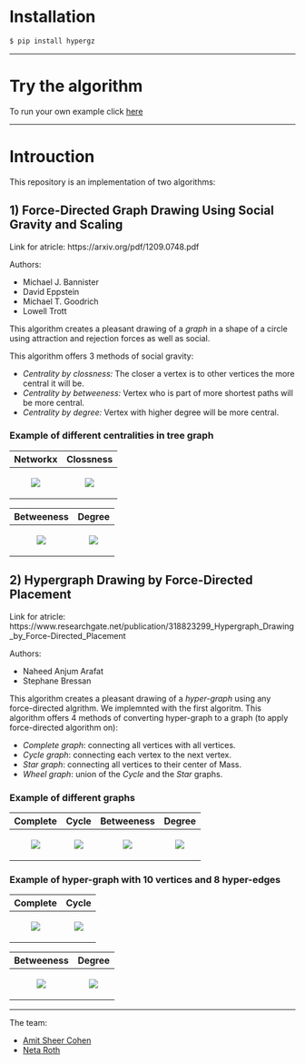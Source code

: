 # Installation
``` sh
$ pip install hypergz
```

-----------

<h1> Try the algorithm </h1>

To run your own example click [here](http://amitsheer.pythonanywhere.com/)

-----------

<h1> Introuction </h1>
This repository is an implementation of two algorithms:
<h2> 1) Force-Directed Graph Drawing Using Social Gravity and Scaling </h2>
Link for atricle: https://arxiv.org/pdf/1209.0748.pdf

Authors: 
  - Michael J. Bannister
  - David Eppstein
  - Michael T. Goodrich
  - Lowell Trott

This algorithm creates a pleasant drawing of a _graph_ in a shape of a circle using attraction and rejection forces as well as social.

This algorithm offers 3 methods of social gravity:

  - _Centrality by clossness:_ The closer a vertex is to other vertices the more central it will be.
  - _Centrality by betweeness:_ Vertex who is part of more shortest paths will be more central.
  - _Centrality by degree:_ Vertex with higher degree will be more central.
 
 <h3> Example of different centralities in tree graph </h3>

| Networkx | Clossness |
| ------------- | ------------- |
| <p align="center"><img src="https://user-images.githubusercontent.com/69470263/173134761-2e94912a-471b-4ed2-9f76-f09bfb31cff8.png"/></p>  | <p align="center"><img src="https://user-images.githubusercontent.com/69470263/173134856-da240d0e-fa77-4545-bfcb-4d68d932e88a.png"/></p>  |

| Betweeness | Degree |
| ------------- | ------------- |
| <p align="center"><img src="https://user-images.githubusercontent.com/69470263/173134909-6a92e31e-6ca3-4c01-9c58-264f64ee2077.png"/></p>  | <p align="center"><img src="https://user-images.githubusercontent.com/69470263/173134954-3b4820a2-ac2d-4a7d-94c2-e7febfa6cbeb.png"/></p>  |

<h2> 2) Hypergraph Drawing by Force-Directed Placement </h2>
Link for atricle: https://www.researchgate.net/publication/318823299_Hypergraph_Drawing_by_Force-Directed_Placement

Authors: 
  - Naheed Anjum Arafat
  - Stephane Bressan

This algorithm creates a pleasant drawing of a _hyper-graph_ using any force-directed algrithm.
We implemnted with the first algoritm.
This algorithm offers 4 methods of converting hyper-graph to a graph (to apply force-directed algorithm on):
  - _Complete graph_: connecting all vertices with all vertices.
  - _Cycle graph_: connecting each vertex to the next vertex.
  - _Star graph_: connecting all vertices to their center of Mass.
  - _Wheel graph_: union of the _Cycle_ and the _Star_ graphs.
  
 <h3> Example of different graphs </h3>

| Complete | Cycle | Betweeness | Degree |
| ------------- | ------------- | ------------- | ------------- |
| <p align="center"><img src="https://user-images.githubusercontent.com/69470263/173139564-b3678721-5bb2-4911-b5ef-8a12c33e3fb2.png"/></p>  | <p align="center"><img src="https://user-images.githubusercontent.com/69470263/173139724-585d2cd5-f741-48b5-81b7-c5f1ea90fa48.png"/></p>  | <p align="center"><img src="https://user-images.githubusercontent.com/69470263/173139829-92926912-673a-4ae7-981a-e8abd29a1db8.png"/></p>  | <p align="center"><img src="https://user-images.githubusercontent.com/69470263/173139911-ff300e17-5590-4117-b510-8d540b4fea7b.png"/></p>  |

 <h3> Example of hyper-graph with 10 vertices and 8 hyper-edges </h3>

| Complete | Cycle |
| ------------- | ------------- |
| <p align="center"><img src="https://user-images.githubusercontent.com/69470263/173141603-a3d4c2c8-a055-46da-81f5-7fe2a4c96b91.png"/></p>  | <p align="center"><img src="https://user-images.githubusercontent.com/69470263/173141670-b385241a-e319-4690-baf2-f2585df90115.png"/></p>  |

| Betweeness | Degree |
| ------------- | ------------- |
| <p align="center"><img src="https://user-images.githubusercontent.com/69470263/173141748-caf4f22a-163d-42e0-b75e-551a23d72c7b.png"/></p>  | <p align="center"><img src="https://user-images.githubusercontent.com/69470263/173141799-cdeeb944-b37b-48ab-ab18-1bfb9d4954d7.png"/></p>  |

-----------
The team:
  - [Amit Sheer Cohen](https://github.com/AmitSheer)
  - [Neta Roth](https://github.com/neta-r)

